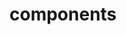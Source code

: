 <!-- Space: ZshKubectl -->
<!-- Parent: Project -->
<!-- Title: Project Components -->

<!-- Label: ZshKubectl -->
<!-- Label: Project -->
<!-- Label: Components -->
<!-- Include: docs/disclaimer.md -->
<!-- Include: ac:toc -->

# components
